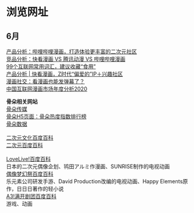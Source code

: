 # 浏览网址
## 6月
[产品分析：哔哩哔哩漫画，打造体验更丰富的二次元社区](http://www.woshipm.com/evaluating/2623947.html)<br>
[竞品分析：快看漫画 VS 腾讯动漫 VS 哔哩哔哩漫画](http://www.woshipm.com/evaluating/3093365.html)<br>
[99个互联网常用词汇，建议收藏“食用”](http://www.woshipm.com/zhichang/1743064.html)<br>
[产品分析 | 快看漫画，Z时代“偏爱的”IP＋兴趣社区](http://www.woshipm.com/evaluating/3979987.html)<br>
[漫画社交：看漫画也能发弹幕了？](http://www.woshipm.com/evaluating/3288198.html)<br>
[中国互联网漫画市场年度分析2020](https://qianfan.analysys.cn/refine/view/analyseDetail/analyseDetail.html?id=89)<br>

**骨朵相关网站**<br>
[骨朵传媒](http://www.guduomedia.com/)<br>
[骨朵H5页面：骨朵热度指数排行榜](http://d.guduodata.com/)<br>
[骨朵数据](http://data.guduodata.com/)<br><br>
[二次元文化百度百科](https://baike.baidu.com/item/acg/33795?fromtitle=%E4%BA%8C%E6%AC%A1%E5%85%83%E6%96%87%E5%8C%96&fromid=23736018&fr=aladdin)<br>
[二次元百度百科](https://baike.baidu.com/item/%E4%BA%8C%E6%AC%A1%E5%85%83/85064?fr=aladdin)<br><br>
[LoveLive!百度百科](https://baike.baidu.com/item/LoveLive%21/6278898?fr=aladdin)<br>
日本的二次元偶像企划、鸨田アルミ作漫画、SUNRISE制作的电视动画<br>
[偶像梦幻祭百度百科](https://baike.baidu.com/item/%E5%81%B6%E5%83%8F%E6%A2%A6%E5%B9%BB%E7%A5%AD/17536160?fr=aladdin)<br>
乐元素公司研发手游、David Production改编的电视动画、Happy Elements原作，日日日著作的轻小说<br>
[A3!满开剧团百度百科](https://baike.baidu.com/item/A3%21%E6%BB%A1%E5%BC%80%E5%89%A7%E5%9B%A2/22115080)<br>
游戏、动画<br>
[]()<br>
[]()<br>
[]()<br>
